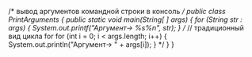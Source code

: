 /*
  вывод аргументов командной строки в консоль
*/
public class PrintArguments {
  public static void main(String[ ] args) {
    for (String str : args) {
      System.out.printf("Aргумент-> %s%n", str);
    }
    /*  // традиционный вид цикла for
    for (int i = 0; i < args.length; i++) {
      System.out.println("Aргумент-> " + args[i]);
    }
    */
  }
}
